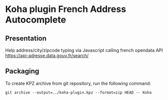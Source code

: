 # Koha plugin French Address Autocomplete

## Presentation

Help address/city/zipcode typing via Javascript calling french opendata API https://api-adresse.data.gouv.fr/search/

## Packaging

To create KPZ archive from git repository, run the following command:

``git archive --output=../koha-plugin.kpz --format=zip HEAD -- Koha``

